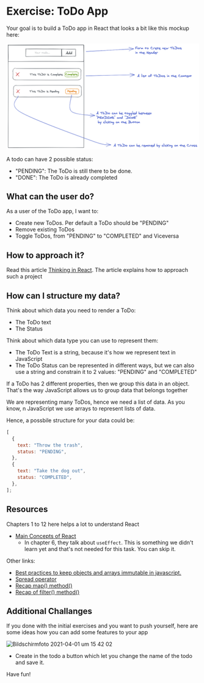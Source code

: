 # Exercise: ToDo App

Your goal is to build a ToDo app in React that looks a bit like this mockup here:

![Mockup Image](./mockup-1.png)

A todo can have 2 possible status:

- "PENDING": The ToDo is still there to be done.
- "DONE": The ToDo is already completed

## What can the user do?

As a user of the ToDo app, I want to:

- Create new ToDos. Per default a ToDo should be "PENDING"
- Remove existing ToDos
- Toggle ToDos, from "PENDING" to "COMPLETED" and Viceversa

## How to approach it?

Read this article [Thinking in React](https://reactwithhooks.netlify.app/docs/thinking-in-react.html).
The article explains how to approach such a project

## How can I structure my data?

Think about which data you need to render a ToDo:

- The ToDo text
- The Status

Think about which data type you can use to represent them:

- The ToDo Text is a string, because it's how we represent text in JavaScript
- The ToDo Status can be represented in different ways, but we can also use a string and
  constrain it to 2 values: "PENDING" and "COMPLETED"

If a ToDo has 2 different properties, then we group this data in an object. That's the way JavaScript allows us to group data that belongs together

We are representing many ToDos, hence we need a list of data. As you know, n JavaScript we use arrays to represent lists of data.

Hence, a possbile structure for your data could be:

```js
[
  {
    text: "Throw the trash",
    status: "PENDING",
  },
  {
    text: "Take the dog out",
    status: "COMPLETED",
  },
];
```

## Resources

Chapters 1 to 12 here helps a lot to understand React

- [Main Concepts of React](https://reactwithhooks.netlify.app/docs/getting-started.html)
  - In chapter 6, they talk about `useEffect`. This is something we didn't learn yet and that's
    not needed for this task. You can skip it.

Other links:

- [Best practices to keep objects and arrays immutable in javascript.](https://dev.to/antonio_pangall/best-practices-to-keep-objects-and-arrays-immutable-in-javascript-3nmm)
- [Spread operator](https://developer.mozilla.org/en-US/docs/Web/JavaScript/Reference/Operators/Spread_syntax)
- [Recap map() method()](https://neuefische-students.slack.com/archives/G01Q1DL5F41/p1617272650004900)
- [Recap of filter() method()](https://neuefische-students.slack.com/archives/G01Q1DL5F41/p1617282521007500)

## Additional Challanges

If you done with the initial exercises and you want to push yourself, here are some ideas how you can add some features to your app

<img width="532" alt="Bildschirmfoto 2021-04-01 um 15 42 02" src="https://user-images.githubusercontent.com/54703643/113302904-d2273500-9300-11eb-9602-236de98183f9.png">

- Create in the todo a button which let you change the name of the todo and save it.

Have fun!
